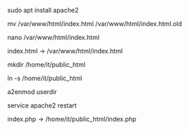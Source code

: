   sudo apt install apache2

  mv /var/www/html/index.html /var/www/html/index.html.old

  nano /var/www/html/index.html

  index.html -> /var/www/html/index.html

  mkdir /home/it/public_html

  ln -s /home/it/public_html

  a2enmod userdir

  service apache2 restart

  index.php -> /home/it/public_html/index.php
